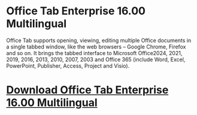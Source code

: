 # Office Tab Enterprise 16.00 Multilingual

Office Tab supports opening, viewing, editing multiple Office documents in a single tabbed window, like the web browsers – Google Chrome, Firefox and so on. It brings the tabbed interface to Microsoft Office2024, 2021, 2019, 2016, 2013, 2010, 2007, 2003 and Office 365 (include Word, Excel, PowerPoint, Publisher, Access, Project and Visio).

# [Download Office Tab Enterprise 16.00 Multilingual](https://developer.team/software/35078-office-tab-enterprise-1600-multilingual.html)
